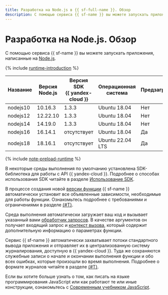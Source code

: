 ```yaml
---
title: Разработка на Node.js в {{ sf-full-name }}. Обзор
description: С помощью сервиса {{ sf-name }} вы можете запускать приложения, написанные на Node.js. Сервис предоставляет несколько сред выполнения с различными версиями операционной системы.
---
```


# Разработка на Node.js. Обзор

С помощью сервиса {{ sf-name }} вы можете запускать приложения, написанные на [Node.js](https://nodejs.org/en/docs/).


{% include [runtime-introduction](../../../_includes/functions/runtime-introduction.md) %}

| Название | Версия Node.js | Версия SDK <br>{{ yandex-cloud }} | Операционная <br>система | Предзагружаемая  | Поддерживается сервисом |
|----|----|----|----|----|----|
| nodejs10 | 10.16.3 | 1.3.3 | Ubuntu 18.04 | Нет | Нет |
| nodejs12 | 12.22.10 | 1.3.3 | Ubuntu 18.04 | Нет | Нет |
| nodejs14 | 14.19.0 | 1.3.3 | Ubuntu 18.04 | Нет | Нет |
| nodejs16 | 16.14.1 | отсутствует | Ubuntu 18.04 | Да | Нет |
| nodejs18 | 18.16.1 | отсутствует | Ubuntu 22.04 LTS | Да | Да |


{% include [note-preload-runtime](../../../_includes/functions/note-preload-runtime.md) %}


В некоторые среды выполнения по умолчанию установлена SDK-библиотека для работы с API {{ yandex-cloud }}. Подробнее о способах использования SDK читайте в разделе [Использование SDK](sdk.md).


В процессе создания новой [версии функции](../../concepts/function.md#version) {{ sf-name }} автоматически установит все объявленные зависимости, необходимые для работы функции. Ознакомьтесь подробнее с требованиями и ограничениями в разделе [{#T}](dependencies.md).

Среда выполнения автоматически загружает ваш код и вызывает указанный вами [обработчик запросов](handler.md). В качестве аргументов он получает входящий запрос и [контекст вызова](context.md), который содержит дополнительную информацию о параметрах функции.

Сервис {{ sf-name }} автоматически захватывает потоки стандартного вывода приложения и отправляет их в централизованную систему журналирования, доступную в {{ yandex-cloud }}. Туда же сохраняются служебные записи о начале и окончании выполнения функции и обо всех ошибках, которые произошли во время выполнения. Подробнее о формате журналов читайте в разделе [{#T}](logging.md).

Если вы хотите больше узнать о том, как писать на языке программирования JavaScript или как работают те или иные конструкции, ознакомьтесь с [Современным учебником JavaScript](https://learn.javascript.ru/).
